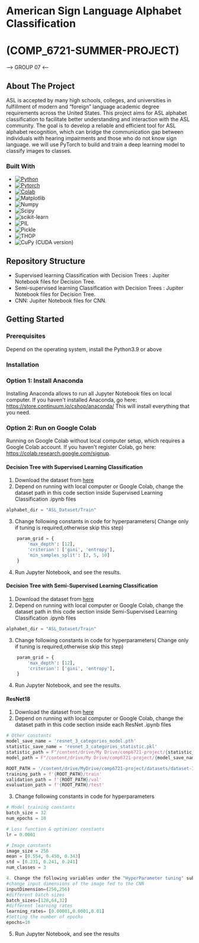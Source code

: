 # American Sign Language Alphabet Classification
# (COMP_6721-SUMMER-PROJECT)

--> GROUP 07 <--

## About The Project
ASL is accepted by many high schools, colleges, and universities in fulfillment of modern and “foreign” language academic degree requirements across the United States. This project aims for ASL alphabet classification to facilitate better understanding and interaction with the ASL community. The goal is to develop a reliable and efficient tool for ASL alphabet recognition, which can bridge the communication gap between individuals with hearing impairments and those who do not know sign language. we will use PyTorch to build and train a deep learning model to classify images to classes.

### Built With
* [![Python][Python]][Python-url]
* [![Pytorch][Pytorch]][Pytorch-url]
* [![Colab][Colab]][Colab-url]
* ![Matplotlib][Matplotlib]
* ![Numpy][Numpy]
* ![Scipy][Scipy]
* ![scikit-learn][scikit-learn]
* ![PIL][PIL]
* ![Pickle][Pickle]
* ![THOP][THOP]
* ![CuPy (CUDA version)][CuPy]

## Repository Structure
* Supervised learning Classification with Decision Trees : Jupiter Notebook files for Decision Tree.
* Semi-supervised learning Classification with Decision Trees : Jupiter Notebook files for Decision Tree. 
* CNN: Jupiter Notebook files for CNN.

<!-- GETTING STARTED -->
## Getting Started
### Prerequisites
Depend on the operating system, install the Python3.9 or above

### Installation

### Option 1: Install Anaconda
Installing Anaconda allows to run all Jupyter Notebook files on local computer. If you haven't installed Anaconda, go here: https://store.continuum.io/cshop/anaconda/ This will install everything that you need.

### Option 2: Run on Google Colab
Running on Google Colab without local computer setup, which requires a Google Colab account. If you haven't register Colab, go here: https://colab.research.google.com/signup.

#### Decision Tree with Supervised Learning Classification
1. Download the dataset from [here](https://www.kaggle.com/datasets/kapillondhe/american-sign-language)
2. Depend on running with local computer or Google Colab, change the dataset path in this code section inside Supervised Learning Classification .ipynb files
```python
alphabet_dir = "ASL_Dataset/Train"
```
3. Change following constants in code for hyperparameters( Change only if tuning is required,otherwise skip this step)
```python
    param_grid = {
        'max_depth': [12],
        'criterion': ['gini', 'entropy'],
        'min_samples_split': [2, 5, 10]
    }
```
4. Run Jupyter Notebook, and see the results.

#### Decision Tree with Semi-Supervised Learning Classification
1. Download the dataset from [here](https://www.kaggle.com/datasets/kapillondhe/american-sign-language)
2. Depend on running with local computer or Google Colab, change the dataset path in this code section inside Semi-Supervised Learning Classification .ipynb files
```python
alphabet_dir = "ASL_Dataset/Train"
```
3. Change following constants in code for hyperparameters( Change only if tuning is required,otherwise skip this step)
```python
    param_grid = {
        'max_depth': [12],
        'criterion': ['gini', 'entropy'],
    }
```
4. Run Jupyter Notebook, and see the results.

#### ResNet18
1. Download the dataset from [here](https://www.kaggle.com/datasets/kapillondhe/american-sign-language)
2. Depend on running with local computer or Google Colab, change the dataset path in this code section inside each ResNet .ipynb files
```python
# Other constants
model_save_name = 'resnet_3_categories_model.pth'
statistic_save_name = 'resnet_3_categories_statistic.pkl'
statistic_path = F"/content/drive/My Drive/comp6721-project/{statistic_save_name}"
model_path = F"/content/drive/My Drive/comp6721-project/{model_save_name}" 

ROOT_PATH = '/content/drive/MyDrive/comp6721-project/datasets/dataset-3/'
training_path = f'{ROOT_PATH}/train'
validation_path = f'{ROOT_PATH}/val'
evaluation_path = f'{ROOT_PATH}/test'
```
3. Change following constants in code for hyperparameters
```python
# Model training constants
batch_size = 32
num_epochs = 10

# Loss function & optimizer constants
lr = 0.0001

# Image constants
image_size = 256
mean = [0.554, 0.450, 0.343]
std = [0.231, 0.241, 0.241]
num_classes = 3

4. Change the following variables under the "HyperParameter tuning" subsection in the notebook(only if tuning is required,otherwise skip this step)
#change input dimensions of the image fed to the CNN
inputDimension=(256,256)
#different batch sizes
batch_sizes=[128,64,32]
#different learning rates
learning_rates= [0.00001,0.0001,0.01]
#Setting the number of epochs
epochs=10
``` 
5. Run Jupyter Notebook, and see the results

<!-- MARKDOWN LINKS & IMAGES -->
<!-- https://www.markdownguide.org/basic-syntax/#reference-style-links -->
[Python]: https://img.shields.io/badge/Python-3.9-3776AB.svg?style=flat&logo=python&logoColor=white
[Python-url]: https://www.python.org/
[Pytorch]: https://img.shields.io/badge/PyTorch-%23EE4C2C.svg?style=for-the-badge&logo=PyTorch&logoColor=white
[Pytorch-url]: https://pytorch.org/
[Colab]:https://colab.research.google.com/assets/colab-badge.svg
[Colab-url]: https://colab.research.google.com/notebooks/intro.ipynb
[Matplotlib]: https://img.shields.io/badge/Matplotlib-%23ffffff.svg?style=for-the-badge&logo=Matplotlib&logoColor=black
[Numpy]: https://img.shields.io/badge/Numpy-%23ffffff.svg?style=for-the-badge&logo=Matplotlib&logoColor=black
[Scipy]: https://img.shields.io/badge/Scipy-%23ffffff.svg?style=for-the-badge&logo=Matplotlib&logoColor=black
[scikit-learn]: https://img.shields.io/badge/scikit-learn-%23ffffff.svg?style=for-the-badge&logo=Matplotlib&logoColor=black
[PIL]: https://img.shields.io/badge/PIL-%23ffffff.svg?style=for-the-badge&logo=Matplotlib&logoColor=black
[Pickle]: https://img.shields.io/badge/Pickle-%23ffffff.svg?style=for-the-badge&logo=Matplotlib&logoColor=black
[THOP]: https://img.shields.io/badge/THOP-%23ffffff.svg?style=for-the-badge&logo=Matplotlib&logoColor=black
[CuPy]: https://cupy.dev/